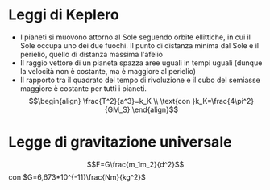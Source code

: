 # Leggi di Keplero
- I pianeti si muovono attorno al Sole seguendo orbite ellittiche, in cui il Sole occupa uno dei due fuochi. Il punto di distanza minima dal Sole è il perielio, quello di distanza massima l'afelio
- Il raggio vettore di un pianeta spazza aree uguali in tempi uguali (dunque la velocità non è costante, ma è maggiore al perielio)
- Il rapporto tra il quadrato del tempo di rivoluzione e il cubo del semiasse maggiore è costante per tutti i pianeti. 
$$\begin{align}
\frac{T^2}{a^3}=k_K \\
\text{con }k_K=\frac{4\pi^2}{GM_S}
\end{align}$$

# Legge di gravitazione universale
$$F=G\frac{m_1m_2}{d^2}$$
con $G=6,673*10^{-11}\frac{Nm}{kg^2}$  